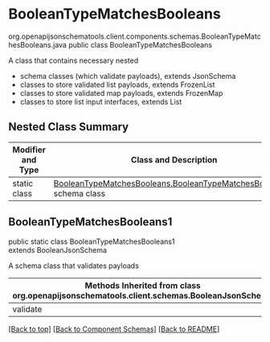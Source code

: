 # BooleanTypeMatchesBooleans
org.openapijsonschematools.client.components.schemas.BooleanTypeMatchesBooleans.java
public class BooleanTypeMatchesBooleans

A class that contains necessary nested
- schema classes (which validate payloads), extends JsonSchema
- classes to store validated list payloads, extends FrozenList
- classes to store validated map payloads, extends FrozenMap
- classes to store list input interfaces, extends List

## Nested Class Summary
| Modifier and Type | Class and Description |
| ----------------- | ---------------------- |
| static class | [BooleanTypeMatchesBooleans.BooleanTypeMatchesBooleans1](#booleantypematchesbooleans1)<br> schema class |

## BooleanTypeMatchesBooleans1
public static class BooleanTypeMatchesBooleans1<br>
extends BooleanJsonSchema

A schema class that validates payloads

| Methods Inherited from class org.openapijsonschematools.client.schemas.BooleanJsonSchema |
| ------------------------------------------------------------------ |
| validate                                                           |

[[Back to top]](#top) [[Back to Component Schemas]](../../../README.md#Component-Schemas) [[Back to README]](../../../README.md)
